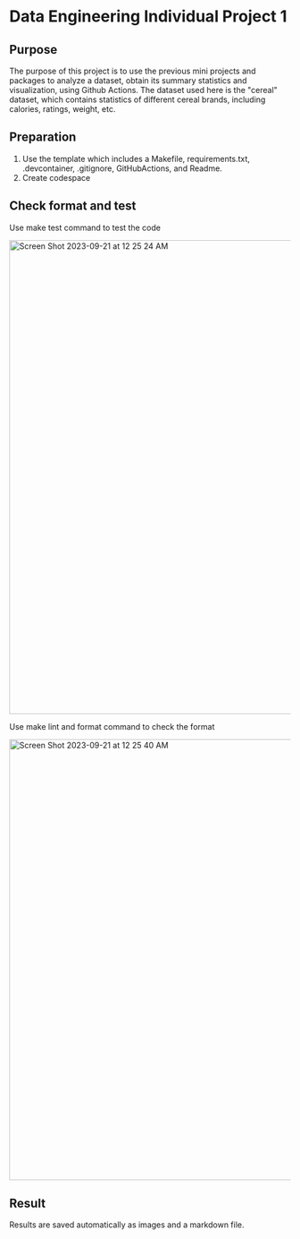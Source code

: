 # Data Engineering Individual Project 1
## Purpose
The purpose of this project is to use the previous mini projects and packages to analyze a dataset, obtain its summary statistics and visualization, using Github Actions. The dataset used here is the "cereal" dataset, which contains statistics of different cereal brands, including calories, ratings, weight, etc.

## Preparation
1. Use the template which includes a Makefile, requirements.txt, .devcontainer, .gitignore, GitHubActions, and Readme.
2. Create codespace

## Check format and test
Use make test command to test the code

<img width="847" alt="Screen Shot 2023-09-21 at 12 25 24 AM" src="https://github.com/nogibjj/KatherineT.DE.Individual-Project_1/assets/143833511/7d1d037c-0f44-48f3-bf27-7f4faa34842d">



Use make lint and format command to check the format

<img width="788" alt="Screen Shot 2023-09-21 at 12 25 40 AM" src="https://github.com/nogibjj/KatherineT.DE.Individual-Project_1/assets/143833511/a842aec8-bfb8-4e61-9253-fcf18765d294">


## Result

Results are saved automatically as images and a markdown file.
